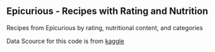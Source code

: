 ## Epicurious - Recipes with Rating and Nutrition
Recipes from Epicurious by rating, nutritional content, and categories

Data Scource for this code is from <a href="https://www.kaggle.com/hugodarwood/epirecipes"> kaggle 
